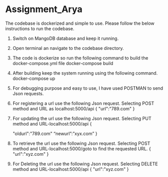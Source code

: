 # Assignment_Arya


The codebase is dockerized and simple to use.
Please follow the below instructions to run the codebase.
1.	Switch on MangoDB database and keep it running.
2.	Open terminal an navigate to the codebase directory.
3.	The code is dockerize so run the following command to build the docker-compose.yml file
docker-compose build
4.	After building keep the system running using the following command.
docker-compose up
5.	For debugging purpose and easy to use, I have used POSTMAN to send Json requests.
6.	For registering a url use the following Json request. Selecting POST method and URL as localhost:5000/api
{
    "url":"789.com"
}
7.	For updating the url use the following Json request. Selecting PUT method and URL-localhost:5000/api
{

    "oldurl":"789.com"
	    “newurl”:”xyx.com”
}
8.	To retrieve the url use the following Json request. Selecting POST method and URL-localhost:5000/goto to find the requested URL.
{
    "url":"xyz.com"
}
9.	 For Deleting the url use the following Json request. Selecting DELETE method and URL-localhost:5000/api
{
    "url":"xyz.com"
}
